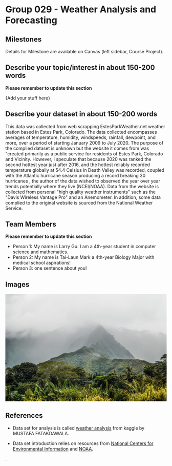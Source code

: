 # Group 029 - Weather Analysis and Forecasting

## Milestones

Details for Milestone are available on Canvas (left sidebar, Course Project).

## Describe your topic/interest in about 150-200 words

**Please remember to update this section**

{Add your stuff here}

## Describe your dataset in about 150-200 words

This data was collected from web scrapping EstesParkWeather.net weather station based in Estes Park, Colorado. The data collected encompasses averages of temperature, humidity, windspeeds, rainfall, dewpoint, and more, over a period of starting January 2009 to July 2020. The purpose of the complied dataset is unknown but the website it comes from was "created primarily as a public service for residents of Estes Park, Colorado and Vicinity. However, I speculate that because 2020 was ranked the second hottest year just after 2016, and the hottest reliably recorded temperature globally at 54.4 Celsius in Death Valley was recorded, coupled with the Atlantic hurricane season producing a record breaking 30 hurricanes , the author of the data wished to observed the year over year trends potentially where they live (NCEI/NOAA). Data from the website is collected from personal "high quality weather instruments" such as the "Davis Wireless Vantage Pro" and an Anemometer. In addition, some data complied to the original website is sourced from the National Weather Service.


## Team Members

**Please remember to update this section**

- Person 1: My name is Larry Gu. I am a 4th-year student in computer science and mathematics.
- Person 2: My name is Tai-Laun Mark a 4th-year Biology Major with medical school aspirations!
- Person 3: one sentence about you!

## Images

<img src ="images/monika-murren-n.jpg" width="1000px">

## References

- Data set for analysis is called [weather analysis](https://www.kaggle.com/datasets/mastmustu/weather-analysis) from kaggle by MUSTAFA FATAKDAWALA.

- Data set introduction relies on resources from [National Centers for Environmental Information](https://www.ncei.noaa.gov/access/monitoring/monthly-report/global/200813) and [NOAA](https://www.noaa.gov/news/2020-was-earth-s-2nd-hottest-year-just-behind-2016#:~:text=It's%20official%3A%202020%20ranks%20as,an%20analysis%20by%20NOAA%20scientists).

.
